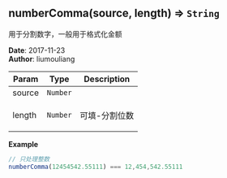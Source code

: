 ## numberComma(source, length) ⇒ <code>String</code>
<p>用于分割数字，一般用于格式化金额</p>

**Date**: 2017-11-23  
**Author**: liumouliang  

| Param | Type | Description |
| --- | --- | --- |
| source | <code>Number</code> |  |
| length | <code>Number</code> | <p>可填-分割位数|默认为3位</p> |

**Example**  
```javascript
// 只处理整数numberComma(12454542.55111) === 12,454,542.55111
```

